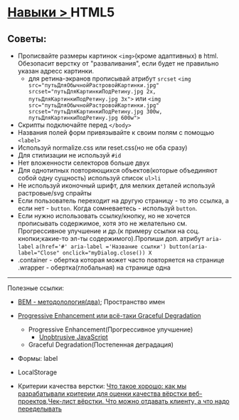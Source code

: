 # [Навыки > ](../teach.md)HTML5
## Советы:
* Прописвайте размеры картинок `<img>`(кроме адаптивных) в html. Обезопасит верстку от "разваливания", если будет не правильно указан адресс картинки. 
    * для ретина-экранов прописывай атрибут `srcset`
        `<img src="путьДляОбычнойРастровойКартинки.jpg" srcset="путьДляКартинкиПодРетину.jpg 2x, путьДляКартинкиПодРетину.jpg 3x">`
        или
        `<img src="путьДляОбычнойРастровойКартинки.jpg" srcset="путьДляКартинкиПодРетину.jpg 300w, путьДляКартинкиПодРетину.jpg 600w">`
* Скрипты подключайте перед `</body>`
* Названия полей форм привязывайте к своим полям с помощью `<label>`
* Используй normalize.css или reset.css(но не оба сразу)
* Для стилизации не используй `#id`
* Нет вложенности селекторов больше двух
* Для однотипных повторяющихся объектов(которые объединяют собой одну сущность) используй список `ul>li`
* Не используй иконочный шрифт, для мелких деталей используй растровые/svg спрайты
* Если пользователь переходит на другую страницу - то это ссылка, а если нет - `button`. Когда сомневаетесь - используй `button`.
* Если нужно использовать ссылку/кнопку, но не хочется прописывать содержимое, хотя это не желательно см. Прогрессивное улучшение и др.(к примеру ссылки на соц. кнопки;какие-то эл-ты содержимого).Пропиши доп. атрибут `aria-label`
`
a(href='#' aria-label ='Название ссылки')
button(aria-label="Close" onclick="myDialog.close()) X
`
* .container - обертка которая может часто повторяется на странице
  .wrapper - обертка(глобальная) на странице одна
---
Полезные ссылки:
* [BEM - методолология](https://ru.bem.info/)[(два)](https://ru.bem.info/); Пространство имен

* [Progressive Enhancement или всё-таки Graceful Degradation](https://habrahabr.ru/post/157115/)
    * Progressive Enhancement(Прогрессивное улучшение)
        * [Unobtrusive JavaScript](https://habrahabr.ru/post/25991/)
    * Graceful Degradation(Постепенная деградация)
* Формы:
    label
* LocalStorage
* Критерии качества верстки: [Что такое хорошо: как мы разрабатывали критерии для оценки качества вёрстки веб-проектов](https://habrahabr.ru/company/htmlacademy/blog/254171/),[Чек-лист вёрстки. Что можно отдавать клиенту, а что надо переделывать](https://habrahabr.ru/post/114256/) 
